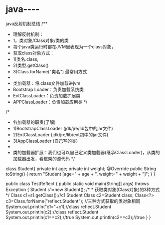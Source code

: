 # java----
java反射机制总结
/**
 * 理解反射机制：
 * 1，类对象/Class对象/类的类
 * 每个java类运行时都在JVM里表现为一个class对象，
 * 获取class对象方式：
 * 1)类名.class,
 * 2)类型.getClass()
 * 3)Class.forName("类名") 最常用方式
 * 
 * 类加载器：将.class文件加载进jvm
 * Bootstrap Loader：负责加载系统类
 * ExtClassLoader：负责加载扩展类
 * APPClassLoader：负责加载应用类
 */
 
 /*
 * 各加载器的职责(了解)
 * 1)BootstrapClassLoader (jdk/jre/lib包中的jar文件)
 * 2)ExtClassLoader (jdk/jre/lib/ext包中的jar文件)
 * 3)AppClassLoader (自己写的类)
 * 
 * 类的加载器扩展：我们也可以自己定义类加载器(继承ClassLoader)，从类的加载器出发，看框架的源代码
 */
 
 class Student{
	private int age;
	private int weight;
	@Override
	public String toString() {
		return "Student [age=" + age + ", weight=" + weight + "]";
	}
}

public class TestReflect {
	public static void main(String[] args) throws Exception {
		Student s1=new Student();
		/*
		 * 获取类对象(Class对象)的3种方式
		 */
		Class<?> c1=s1.getClass();//c1	Student
		Class<?> c2=Student.class;
		Class<?> c3=Class.forName("reflect.Student");
    //三种方式获取的类对象相同
		System.out.println("c1="+c1);//class reflect.Student
		System.out.println(c2);//class reflect.Student
		System.out.println(c1==c2);//true
		System.out.println(c2==c3);//true
   }
}





